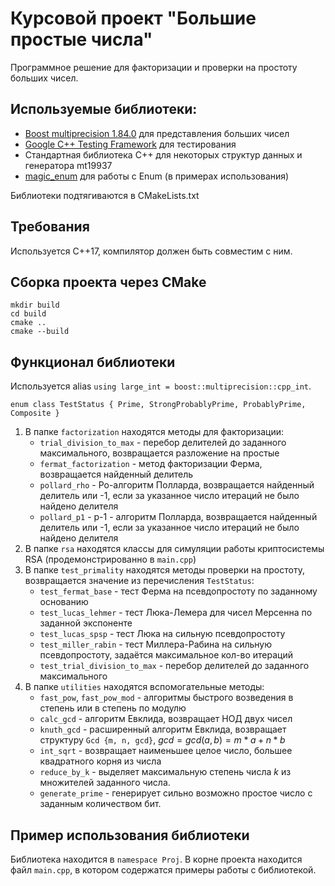 # Курсовой проект "Большие простые числа"

Программное решение для факторизации и проверки на простоту больших чисел. 

## Используемые библиотеки:

* [Boost multiprecision 1.84.0](https://github.com/boostorg/multiprecision.git) для представления больших чисел
* [Google C++ Testing Framework](https://github.com/google/googletest) для тестирования
* Стандартная библиотека C++ для некоторых структур данных и генератора mt19937
* [magic_enum](https://github.com/Neargye/magic_enum) для работы с Enum (в примерах использования)

Библиотеки подтягиваются в CMakeLists.txt

## Требования
Используется C++17, компилятор должен быть совместим с ним.

## Сборка проекта через CMake

```
mkdir build
cd build
cmake ..
cmake --build
```

## Функционал библиотеки

Используется alias ``using large_int = boost::multiprecision::cpp_int``.

``enum class TestStatus { Prime, StrongProbablyPrime, ProbablyPrime, Composite }``

1. В папке ``factorization`` находятся методы для факторизации:
   * ``trial_division_to_max`` - перебор делителей до заданного максимального, возвращается разложение на простые
   * ``fermat_factorization`` - метод факторизации Ферма, возвращается найденный делитель 
   * ``pollard_rho`` - Ро-алгоритм Полларда, возвращается найденный делитель или -1, если за указанное число итераций не было найдено делителя
   * ``pollard_p1`` - p-1 - алгоритм Полларда, возвращается найденный делитель или -1, если за указанное число итераций не было найдено делителя
2. В папке ``rsa`` находятся классы для симуляции работы криптосистемы RSA (продемонстрированно в ``main.cpp``)
3. В папке ``test_primality`` находятся методы проверки на простоту, возвращается значение из перечисления ``TestStatus``:
   * ``test_fermat_base`` - тест Ферма на псевдопростоту по заданному основанию
   * ``test_lucas_lehmer`` - тест Люка-Лемера для чисел Мерсенна по заданной экспоненте
   * ``test_lucas_spsp`` - тест Люка на сильную псевдопростоту
   * ``test_miller_rabin`` - тест Миллера-Рабина на сильную псевдопростоту, задаётся максимальное кол-во итераций
   * ``test_trial_division_to_max`` - перебор делителей до заданного максимального
4. В папке ``utilities`` находятся вспомогательные методы:
   * ``fast_pow``, ``fast_pow_mod`` - алгоритмы быстрого возведения в степень или в степень по модулю
   * ``calc_gcd`` - алгоритм Евклида, возвращает НОД двух чисел
   * ``knuth_gcd`` - расширенный алгоритм Евклида, возвращает структуру ``Gcd {m, n, gcd}``, $gcd = gcd(a,b) = m * a + n * b$
   * ``int_sqrt`` - возвращает наименьшее целое число, большее квадратного корня из числа
   * ``reduce_by_k`` - выделяет максимальную степень числа $k$ из множителей заданного числа.
   * ``generate_prime`` - генерирует сильно возможно простое число с заданным количеством бит.

## Пример использования библиотеки
Библиотека находится в ``namespace Proj``.
В корне проекта находится файл ``main.cpp``, в котором содержатся примеры работы с библиотекой.
